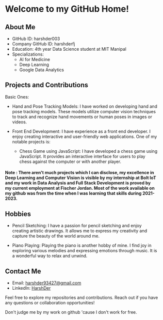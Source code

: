 # Welcome to my GitHub Home!

## About Me

- GitHub ID: harshder003
- Company GitHub ID: harshderfj
- Education: 4th year Data Science student at MIT Manipal
- Specializations:
  - AI for Medicine
  - Deep Learning
  - Google Data Analytics

## Projects and Contributions
Basic Ones:
- Hand and Pose Tracking Models: I have worked on developing hand and pose tracking models. These models utilize computer vision techniques to track and recognize hand movements or human poses in images or videos.

- Front End Development: I have experience as a front end developer. I enjoy creating interactive and user-friendly web applications. One of my notable projects is:

  - Chess Game using JavaScript: I have developed a chess game using JavaScript. It provides an interactive interface for users to play chess against the computer or with another player.
 
#### Note : There aren't much projects which I can disclose, my excellence in Deep Learning and Computer Vision is visible by my internship at Bolt IoT and my work in Data Analysis and Full Stack Development is proved by my current employment at Fischer Jordan. Most of the work available on my github was from the time when I was learning that skills during 2021-2023.

## Hobbies

- Pencil Sketching: I have a passion for pencil sketching and enjoy creating artistic drawings. It allows me to express my creativity and capture the beauty of the world around me.

- Piano Playing: Playing the piano is another hobby of mine. I find joy in exploring various melodies and expressing emotions through music. It is a wonderful way to relax and unwind.

## Contact Me

- Email: [harshder93427@gmail.com](mailto:harshder03@gmail.com)
- LinkedIn: [HarshDer](https://www.linkedin.com/in/harsh-der-98b7b2223/)

Feel free to explore my repositories and contributions. Reach out if you have any questions or collaboration opportunities!

Don't judge me by my work on github 'cause I don't work for free.
